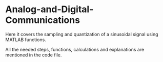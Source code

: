 # Analog-and-Digital-Communications

Here it covers the sampling and quantization of a sinusoidal signal using MATLAB functions.

All the needed steps, functions, calculations and explanations are mentioned in the code file.
